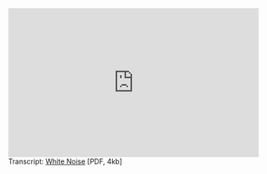 <div class="resource-group">
  <div class="resource-media">
    <iframe width="100%" height="300" scrolling="no" frameborder="no" allow="autoplay" src="https://w.soundcloud.com/player/?url=https%3A//api.soundcloud.com/tracks/172595677&color=%23ff5500&auto_play=false&hide_related=false&show_comments=true&show_user=true&show_reposts=false&show_teaser=true&visual=true" title="White Noise" >
    </iframe>

  </div>
  <div class="resource-info">
    Transcript: <a href="//assets.ctfassets.net/tues7aklmpmt/2oRKyd27cdKum1UqKD7WWO/1919186a7766e7e69aeeeafb23381c40/a-pdf-placeholder.pdf">White Noise</a> [PDF, 4kb] 
  </div>
</div>